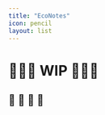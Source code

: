 ```yaml
---
title: "EcoNotes"
icon: pencil
layout: list
---
```


# :construction::construction::construction: WIP :construction::construction::construction:

## :deciduous_tree: :palm_tree: :evergreen_tree: :tanabata_tree:
